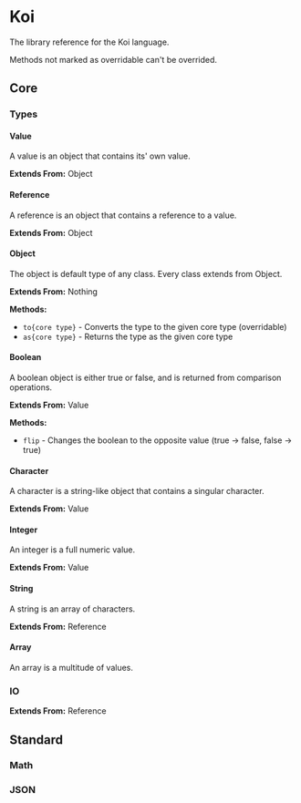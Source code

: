 # Koi
The library reference for the Koi language.

Methods not marked as overridable can't be overrided.

## Core
### Types
#### Value
A value is an object that contains its' own value.

**Extends From:** Object
#### Reference
A reference is an object that contains a reference to a value.

**Extends From:** Object
#### Object
The object is default type of any class. Every class extends from Object.

**Extends From:** Nothing

**Methods:**
- `to{core type}` - Converts the type to the given core type (overridable)
- `as{core type}` - Returns the type as the given core type
#### Boolean
A boolean object is either true or false, and is returned from comparison operations.

**Extends From:** Value

**Methods:**
- `flip` - Changes the boolean to the opposite value (true -> false, false -> true)
#### Character
A character is a string-like object that contains a singular character.

**Extends From:** Value
#### Integer
An integer is a full numeric value.

**Extends From:** Value
#### String
A string is an array of characters.

**Extends From:** Reference
#### Array
An array is a multitude of values.

### IO

**Extends From:** Reference

## Standard
### Math
### JSON